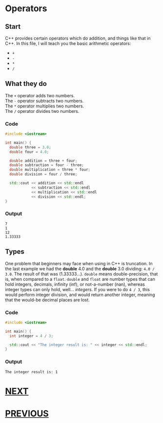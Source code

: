 # Operators

## Start

C++ provides certain operators which do addition, and things like that in C++. In this file, I will teach you the basic arithmetic operators:

- `+`
- `-`
- `*`
- `/`

## What they do

The `+` operator adds two numbers. \
The `-` operator subtracts two numbers. \
The `*` operator multiplies two numbers. \
The `/` operator divides two numbers.

### Code

```cpp
#include <iostream>

int main() {
  double three = 3.0;
  double four = 4.0;

  double addition = three + four;
  double subtraction = four - three;
  double multiplication = three * four;
  double division = four / three;

  std::cout << addition << std::endl
            << subtraction << std::endl
            << multiplication << std::endl
            << division << std::endl;
}
```

### Output

```shell
7
1
12
1.33333
```

## Types

One problem that beginners may face when using in C++ is truncation. In the last example we had the **double** 4.0 and the **double** 3.0 dividing: `4.0 / 3.0`. The result of that was (1.33333...). `double` means double-precision, that is, when compared to a `float`. `double` and `float` are number types that can hold integers, decimals, infinity (inf), or not-a-number (nan), whereas integer types can only hold, well... *integers*. If you were to do `4 / 3`, this would perform integer division, and would return another integer, meaning that the would-be decimal places are lost.

### Code

```cpp
#include <iostream>

int main() {
  int integer = 4 / 3;

  std::cout << "The integer result is: " << integer << std::endl;
}
```

### Output

```shell
The integer result is: 1
```

# [NEXT](4.%20Advanced-Operators.md)

# [PREVIOUS](2.%20Variables.md)
